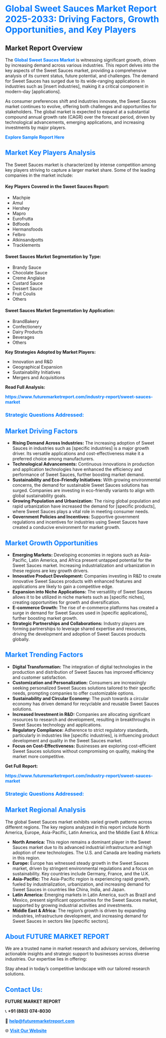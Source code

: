 <h1 style="color: #007BFF;">Global Sweet Sauces Market Report 2025-2033: Driving Factors, Growth Opportunities, and Key Players</h1>

<section id="overview">
<h2>Market Report Overview</h2>
<p>The <a href="https://www.futuremarketreport.com/industry-report/sweet-sauces-market" style="color: #007BFF; text-decoration: none;"><strong>Global Sweet Sauces Market</strong></a> is witnessing significant growth, driven by increasing demand across various industries. This report delves into the key aspects of the Sweet Sauces market, providing a comprehensive analysis of its current status, future potential, and challenges. The demand for Sweet Sauces has surged due to its wide-ranging applications in industries such as [insert industries], making it a critical component in modern-day [applications].</p>
<p>As consumer preferences shift and industries innovate, the Sweet Sauces market continues to evolve, offering both challenges and opportunities for stakeholders. The global market is expected to expand at a substantial compound annual growth rate (CAGR) over the forecast period, driven by technological advancements, emerging applications, and increasing investments by major players.</p>
</section>

<section id="overview">
<p><a href="https://www.futuremarketreport.com/request-sample/reportId=110101" style="color: #007BFF; text-decoration: none;"><strong>Explore Sample Report Here</strong></a></p>
</section>

<section id="key-players">
<h2 style="color: #007BFF;">Market Key Players Analysis</h2>
<p>The Sweet Sauces market is characterized by intense competition among key players striving to capture a larger market share. Some of the leading companies in the market include:</p>
<h4>Key Players Covered in the Sweet Sauces Report:</h4>
<ul><li>Machpie</li><li>Amul</li><li>Hershey</li><li>Mapro</li><li>Eurofrutta</li><li>Bdfoods</li><li>Hermansfoods</li><li>Felbro</li><li>Atkinsandpotts</li><li>Tracklements</li></ul>
<h4>Sweet Sauces Market Segmentation by Type:</h4>
<ul><li>Brandy Sauce</li><li>Chocolate Sauce</li><li>Creme Anglaise</li><li>Custard Sauce</li><li>Dessert Sauce</li><li>Fruit Coulis</li><li>Others</li></ul>

<h4>Sweet Sauces Market Segmentation by Application:</h4>
<ul><li>BrandBakery</li><li>Confectionery</li><li>Dairy Products</li><li>Beverages</li><li>Others</li></ul>
<p><strong>Key Strategies Adopted by Market Players:</strong></p>
<ul>
<li>Innovation and R&D</li>
<li>Geographical Expansion</li>
<li>Sustainability Initiatives</li>
<li>Mergers and Acquisitions</li>
</ul>
</section>

<section>
<p><strong>Read Full Analysis: </strong></p><a href="https://www.futuremarketreport.com/industry-report/sweet-sauces-market" style="color: #007BFF; text-decoration: none;"><strong>https://www.futuremarketreport.com/industry-report/sweet-sauces-market</strong></a>
<h3 style="color: #007BFF;">Strategic Questions Addressed:</h3>
</section>

<section id="driving-factors">
<h2 style="color: #007BFF;">Market Driving Factors</h2>
<ul>
<li><strong>Rising Demand Across Industries:</strong> The increasing adoption of Sweet Sauces in industries such as [specific industries] is a major growth driver. Its versatile applications and cost-effectiveness make it a preferred choice among manufacturers.</li>
<li><strong>Technological Advancements:</strong> Continuous innovations in production and application technologies have enhanced the efficiency and performance of Sweet Sauces, further boosting market demand.</li>
<li><strong>Sustainability and Eco-Friendly Initiatives:</strong> With growing environmental concerns, the demand for sustainable Sweet Sauces solutions has surged. Companies are investing in eco-friendly variants to align with global sustainability goals.</li>
<li><strong>Growing Population and Urbanization:</strong> The rising global population and rapid urbanization have increased the demand for [specific products], where Sweet Sauces plays a vital role in meeting consumer needs.</li>
<li><strong>Government Policies and Incentives:</strong> Supportive government regulations and incentives for industries using Sweet Sauces have created a conducive environment for market growth.</li>
</ul>
</section>

<section id="growth-opportunities">
<h2 style="color: #007BFF;">Market Growth Opportunities</h2>
<ul>
<li><strong>Emerging Markets:</strong> Developing economies in regions such as Asia-Pacific, Latin America, and Africa present untapped potential for the Sweet Sauces market. Increasing industrialization and urbanization in these regions are key growth drivers.</li>
<li><strong>Innovative Product Development:</strong> Companies investing in R&D to create innovative Sweet Sauces products with enhanced features and applications are likely to gain a competitive edge.</li>
<li><strong>Expansion into Niche Applications:</strong> The versatility of Sweet Sauces allows it to be utilized in niche markets such as [specific niches], creating opportunities for growth and diversification.</li>
<li><strong>E-commerce Growth:</strong> The rise of e-commerce platforms has created a surge in demand for Sweet Sauces used in [specific applications], further boosting market growth.</li>
<li><strong>Strategic Partnerships and Collaborations:</strong> Industry players are forming partnerships to leverage shared expertise and resources, driving the development and adoption of Sweet Sauces products globally.</li>
</ul>
</section>

<section id="trending-factors">
<h2 style="color: #007BFF;">Market Trending Factors</h2>
<ul>
<li><strong>Digital Transformation:</strong> The integration of digital technologies in the production and distribution of Sweet Sauces has improved efficiency and customer satisfaction.</li>
<li><strong>Customization and Personalization:</strong> Consumers are increasingly seeking personalized Sweet Sauces solutions tailored to their specific needs, prompting companies to offer customizable options.</li>
<li><strong>Sustainability and Circular Economy:</strong> The push towards a circular economy has driven demand for recyclable and reusable Sweet Sauces solutions.</li>
<li><strong>Increased Investment in R&D:</strong> Companies are allocating significant resources to research and development, resulting in breakthroughs in Sweet Sauces technology and applications.</li>
<li><strong>Regulatory Compliance:</strong> Adherence to strict regulatory standards, particularly in industries like [specific industries], is influencing product development and quality in the Sweet Sauces market.</li>
<li><strong>Focus on Cost-Effectiveness:</strong> Businesses are exploring cost-efficient Sweet Sauces solutions without compromising on quality, making the market more competitive.</li>
</ul>
</section>

<section>
<p><strong>Get Full Report: </strong></p><a href="https://www.futuremarketreport.com/industry-report/sweet-sauces-market" style="color: #007BFF; text-decoration: none;"><strong>https://www.futuremarketreport.com/industry-report/sweet-sauces-market</strong></a>
<h3 style="color: #007BFF;">Strategic Questions Addressed:</h3>
</section>


<section id="regional-analysis">
<h2 style="color: #007BFF;">Market Regional Analysis</h2>
<p>The global Sweet Sauces market exhibits varied growth patterns across different regions. The key regions analyzed in this report include North America, Europe, Asia-Pacific, Latin America, and the Middle East & Africa:</p>
<ul>
<li><strong>North America:</strong> This region remains a dominant player in the Sweet Sauces market due to its advanced industrial infrastructure and high adoption of new technologies. The U.S. and Canada are leading markets in this region.</li>
<li><strong>Europe:</strong> Europe has witnessed steady growth in the Sweet Sauces market, driven by stringent environmental regulations and a focus on sustainability. Key countries include Germany, France, and the U.K.</li>
<li><strong>Asia-Pacific:</strong> The Asia-Pacific region is experiencing rapid growth, fueled by industrialization, urbanization, and increasing demand for Sweet Sauces in countries like China, India, and Japan.</li>
<li><strong>Latin America:</strong> Emerging markets in Latin America, such as Brazil and Mexico, present significant opportunities for the Sweet Sauces market, supported by growing industrial activities and investments.</li>
<li><strong>Middle East & Africa:</strong> The region’s growth is driven by expanding industries, infrastructure development, and increasing demand for Sweet Sauces in sectors like [specific sectors].</li>
</ul>
</section>

<footer>
<h2 style="color: #007BFF;">About FUTURE MARKET REPORT</h2>
<p>We are a trusted name in market research and advisory services, delivering actionable insights and strategic support to businesses across diverse industries. Our expertise lies in offering:</p>

<p>Stay ahead in today’s competitive landscape with our tailored research solutions.</p>

<h2 style="color: #007BFF;">Contact Us:</h2>
<p><strong>FUTURE MARKET REPORT</strong></p>
<p>📞 <strong>+91 (883) 074-8030</strong></p>
<p>📧 <strong><a href="mailto:help@futuremarketreport.com" style="color: #007BFF;">help@futuremarketreport.com</a></strong></p>
<p>🌐 <strong><a href="https://www.futuremarketreport.com/" style="color: #007BFF;">Visit Our Website</a></strong></p>
</footer>